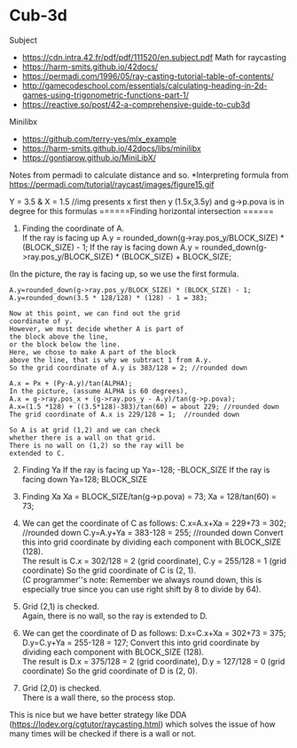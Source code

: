 # Cub-3d

Subject
*	https://cdn.intra.42.fr/pdf/pdf/111520/en.subject.pdf
Math for raycasting
*	https://harm-smits.github.io/42docs/
*	https://permadi.com/1996/05/ray-casting-tutorial-table-of-contents/
*	http://gamecodeschool.com/essentials/calculating-heading-in-2d-games-using-trigonometric-functions-part-1/
*	https://reactive.so/post/42-a-comprehensive-guide-to-cub3d

Minilibx
*	https://github.com/terry-yes/mlx_example
*	https://harm-smits.github.io/42docs/libs/minilibx
*	https://gontjarow.github.io/MiniLibX/

Notes from permadi to calculate distance and so.
	*Interpreting formula from https://permadi.com/tutorial/raycast/images/figure15.gif

Y = 3.5 & X = 1.5 //img presents x first then y (1.5x,3.5y) and g->p.pova is in degree for this formulas 
======Finding horizontal intersection ======
1. Finding the coordinate of A.  
	If the ray is facing up	
	  A.y = rounded_down(g->ray.pos_y/BLOCK_SIZE) * (BLOCK_SIZE) - 1;
	If the ray is facing down
	  A.y = rounded_down(g->ray.pos_y/BLOCK_SIZE) * (BLOCK_SIZE) + BLOCK_SIZE;

(In the picture, the ray is facing up, so we use
	the first formula.  

	A.y=rounded_down(g->ray.pos_y/BLOCK_SIZE) * (BLOCK_SIZE) - 1;
	A.y=rounded_down(3.5 * 128/128) * (128) - 1 = 383;

	Now at this point, we can find out the grid 
	coordinate of y.
	However, we must decide whether A is part of 
	the block above the line,
	or the block below the line.  
	Here, we chose to make A part of the block
	above the line, that is why we subtract 1 from A.y.
	So the grid coordinate of A.y is 383/128 = 2; //rounded down

	A.x = Px + (Py-A.y)/tan(ALPHA);
	In the picture, (assume ALPHA is 60 degrees),
	A.x = g->ray.pos_x + (g->ray.pos_y - A.y)/tan(g->p.pova);
	A.x=(1.5 *128) + ((3.5*128)-383)/tan(60) = about 229; //rounded down
	The grid coordinate of A.x is 229/128 = 1;	//rounded down

	So A is at grid (1,2) and we can check 
	whether there is a wall on that grid.
	There is no wall on (1,2) so the ray will be 
	extended to C.

2. Finding Ya
	If the ray is facing up	
	  Ya=-128;	-BLOCK_SIZE
	If the ray is facing down
	  Ya=128;	BLOCK_SIZE

3. Finding Xa
	Xa = BLOCK_SIZE/tan(g->p.pova) = 73;
	Xa = 128/tan(60) = 73;

4. We can get the coordinate of C as follows:
	C.x=A.x+Xa = 229+73 = 302;	//rounded down
	C.y=A.y+Ya = 383-128 = 255;	//rounded down
	Convert this into grid coordinate by 
	dividing each component with BLOCK_SIZE (128).  
	The result is 
	C.x = 302/128 = 2 (grid coordinate), 
	C.y = 255/128 = 1 (grid coordinate) 
	So the grid coordinate of C is (2, 1).  
	(C programmer''s note: Remember we always round down, 
	this is especially true since
	you can use right shift by 8 to divide by 64).

5. Grid (2,1) is checked.  
	Again, there is no wall, so the ray is extended 
	to D.  

6. We can get the coordinate of D as follows:
	D.x=C.x+Xa = 302+73 = 375;
	D.y=C.y+Ya = 255-128 = 127;
	Convert this into grid coordinate by 
	dividing each component with BLOCK_SIZE (128).  
	The result is 
	D.x = 375/128 = 2 (grid coordinate), 
	D.y = 127/128 = 0 (grid coordinate) 
	So the grid coordinate of D is (2, 0).  

6. Grid (2,0) is checked.  
	There is a wall there, so the process stop.


This is nice but we have better strategy like DDA (https://lodev.org/cgtutor/raycasting.html)
which solves the issue of how many times will be checked if there is a wall or not.